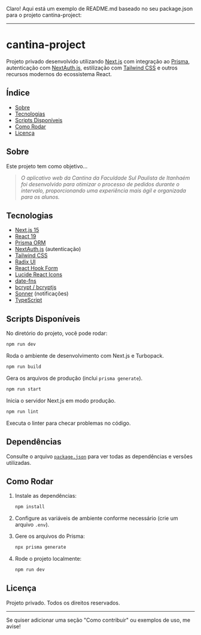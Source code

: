 Claro! Aqui está um exemplo de README.md baseado no seu package.json para o projeto cantina-project:

---

# cantina-project

Projeto privado desenvolvido utilizando [Next.js](https://nextjs.org/) com integração ao [Prisma](https://www.prisma.io/), autenticação com [NextAuth.js](https://next-auth.js.org/), estilização com [Tailwind CSS](https://tailwindcss.com/) e outros recursos modernos do ecossistema React.

## Índice

- [Sobre](#sobre)
- [Tecnologias](#tecnologias)
- [Scripts Disponíveis](#scripts-disponíveis)
- [Como Rodar](#como-rodar)
- [Licença](#licença)

## Sobre

Este projeto tem como objetivo...

> _O aplicativo web da Cantina da Faculdade Sul Paulista de Itanhaém foi 
desenvolvido para otimizar o processo de pedidos durante o intervalo, proporcionando 
uma experiência mais ágil e organizada para os alunos._

## Tecnologias

- [Next.js 15](https://nextjs.org/)
- [React 19](https://react.dev/)
- [Prisma ORM](https://www.prisma.io/)
- [NextAuth.js](https://next-auth.js.org/) (autenticação)
- [Tailwind CSS](https://tailwindcss.com/)
- [Radix UI](https://www.radix-ui.com/)
- [React Hook Form](https://react-hook-form.com/)
- [Lucide React Icons](https://lucide.dev/)
- [date-fns](https://date-fns.org/)
- [bcrypt / bcryptjs](https://www.npmjs.com/package/bcrypt)
- [Sonner](https://sonner.emilkowal.ski/) (notificações)
- [TypeScript](https://www.typescriptlang.org/)

## Scripts Disponíveis

No diretório do projeto, você pode rodar:

```bash
npm run dev
```
Roda o ambiente de desenvolvimento com Next.js e Turbopack.

```bash
npm run build
```
Gera os arquivos de produção (inclui `prisma generate`).

```bash
npm run start
```
Inicia o servidor Next.js em modo produção.

```bash
npm run lint
```
Executa o linter para checar problemas no código.

## Dependências

Consulte o arquivo [`package.json`](./package.json) para ver todas as dependências e versões utilizadas.

## Como Rodar

1. Instale as dependências:
    ```bash
    npm install
    ```

2. Configure as variáveis de ambiente conforme necessário (crie um arquivo `.env`).

3. Gere os arquivos do Prisma:
    ```bash
    npx prisma generate
    ```

4. Rode o projeto localmente:
    ```bash
    npm run dev
    ```

## Licença

Projeto privado. Todos os direitos reservados.

---

Se quiser adicionar uma seção "Como contribuir" ou exemplos de uso, me avise!
